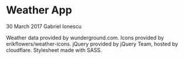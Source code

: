 Weather App
===========
30 March 2017
Gabriel Ionescu

Weather data provided by wunderground.com.
Icons provided by erikflowers/weather-icons.
jQuery provided by jQuery Team, hosted by cloudflare.
Stylesheet made with SASS.

